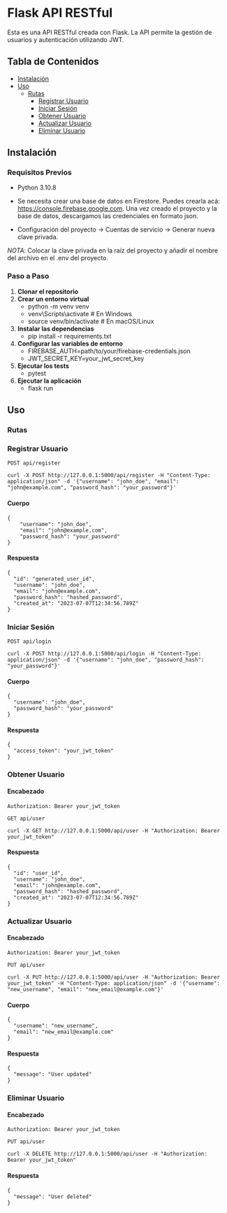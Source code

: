 # Flask API RESTful

Esta es una API RESTful creada con Flask. La API permite la gestión de usuarios y autenticación utilizando JWT.

## Tabla de Contenidos

- [Instalación](#instalación)
- [Uso](#uso)
  - [Rutas](#rutas)
    - [Registrar Usuario](#registrar-usuario)
    - [Iniciar Sesión](#iniciar-sesión)
    - [Obtener Usuario](#obtener-usuario)
    - [Actualizar Usuario](#actualizar-usuario)
    - [Eliminar Usuario](#eliminar-usuario)


## Instalación
### Requisitos Previos

- Python 3.10.8

- Se necesita crear una base de datos en Firestore.  Puedes crearla acá: https://console.firebase.google.com. Una vez creado el proyecto y la base de datos, descargamos las credenciales en formato json. 

- Configuración del proyecto -> Cuentas de servicio -> Generar nueva clave privada.

*NOTA*: Colocar la clave privada en la raíz del proyecto y añadir el nombre del archivo en el .env del proyecto.

### Paso a Paso

1. **Clonar el repositorio**
2. **Crear un entorno virtual**
    - python -m venv venv
    - venv\Scripts\activate  # En Windows
    - source venv/bin/activate  # En macOS/Linux
3. **Instalar las dependencias**
    - pip install -r requirements.txt
4. **Configurar las variables de entorno**
    - FIREBASE_AUTH=path/to/your/firebase-credentials.json
    - JWT_SECRET_KEY=your_jwt_secret_key
5. **Ejecutar los tests**
    - pytest
6. **Ejecutar la aplicación**
    - flask run


## Uso
### Rutas
### Registrar Usuario

`POST api/register`

    curl -X POST http://127.0.0.1:5000/api/register -H "Content-Type: application/json" -d '{"username": "john_doe", "email": "john@example.com", "password_hash": "your_password"}'

#### Cuerpo
```  
{
    "username": "john_doe",
    "email": "john@example.com",
    "password_hash": "your_password"
}
```

#### Respuesta

```  
{
  "id": "generated_user_id",
  "username": "john_doe",
  "email": "john@example.com",
  "password_hash": "hashed_password",
  "created_at": "2023-07-07T12:34:56.789Z"
}
```

### Iniciar Sesión

`POST api/login`

    curl -X POST http://127.0.0.1:5000/api/login -H "Content-Type: application/json" -d '{"username": "john_doe", "password_hash": "your_password"}'

#### Cuerpo

```
{
  "username": "john_doe",
  "password_hash": "your_password"
}
```

#### Respuesta
```
{
  "access_token": "your_jwt_token"
}
```

### Obtener Usuario

#### Encabezado 

    Authorization: Bearer your_jwt_token

`GET api/user`

    curl -X GET http://127.0.0.1:5000/api/user -H "Authorization: Bearer your_jwt_token"

#### Respuesta
```
{
  "id": "user_id",
  "username": "john_doe",
  "email": "john@example.com",
  "password_hash": "hashed_password",
  "created_at": "2023-07-07T12:34:56.789Z"
}
```

### Actualizar Usuario

#### Encabezado 

    Authorization: Bearer your_jwt_token

`PUT api/user`

    curl -X PUT http://127.0.0.1:5000/api/user -H "Authorization: Bearer your_jwt_token" -H "Content-Type: application/json" -d '{"username": "new_username", "email": "new_email@example.com"}'


#### Cuerpo
```
{
  "username": "new_username",
  "email": "new_email@example.com"
}
```
#### Respuesta
```
{
  "message": "User updated"
}
```

### Eliminar Usuario

#### Encabezado 

    Authorization: Bearer your_jwt_token

`PUT api/user`

    curl -X DELETE http://127.0.0.1:5000/api/user -H "Authorization: Bearer your_jwt_token"

#### Respuesta
```
{
  "message": "User deleted"
}
```